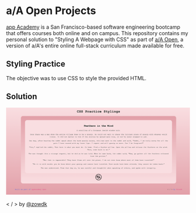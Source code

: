 # a/A Open Projects

[app Academy](https://www.appacademy.io/) is a San Francisco-based software engineering bootcamp that offers courses both online and on campus. This repository contains my personal solution to "Styling A Webpage with CSS" as part of [a/A Open](https://www.appacademy.io/course/app-academy-open), a version of a/A's entire online full-stack curriculum made available for free. 

## Styling Practice

The objective was to use CSS to style the provided HTML. 

## Solution

![CSS Practice Styling](img/css-practice-thumbnail.png)


< /  > by [@zowdk](https://twitter.com/zowdk)

